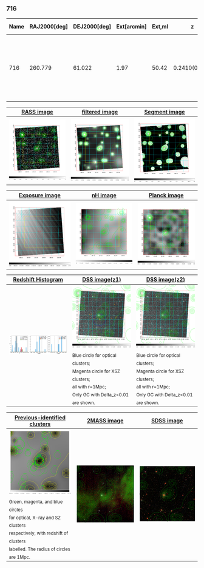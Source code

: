 <div STYLE="page-break-after: always;"></div>

### 716

|Name|RAJ2000[deg]|DEJ2000[deg] |Ext[arcmin]| Ext,ml | z | z_src| C|GC(XSZ,Delta_z<0.01)| GC(OPT,Delta_z<0.01)|GC| R_sig[arcmin] | R500[arcmin] | R500[Mpc]| CRsig[c/s] | CR500[c/s] |L500[1E44 erg/s]|F500[1E-12 erg/s/cm^2]| M500[1E14 Msun]|Tx[keV]|Cnt_sig|Beta|Rc[arcmin]|Comment|Alias|
|---|---|---|---|---|---|------|---|--------|---------|----------|---|---|---|---|---|---|---|---|---|---|---|---|---|---|
|716| 260.779| 61.022| 1.97| 50.42| 0.2410(0.000)| z_opt| S| -| N, W| A, C, N, PSZ2, Tar, W| 11.238| 3.764| 0.859| 0.038(0.012)| 0.034(0.010)| 1.174(0.172)| 0.671(0.098)| 2.30(0.16)| 3.87(0.18)| 195.8| 0.905(-0.112+0.069)| 2.574(-0.476+0.381)| $z$ of optical clusters; An SZ cluster with $z$ = 0.2670 and offset = 0.09 Mpc| k214|

|[RASS image](../image/716/716_img.pdf)|[filtered image](../image/716/716_fil.pdf)|[Segment image](../image/716/716_seg.pdf)|
|-------------------|--------------------|-------------------|
| <img src="../image/716/716_img.png" width="300">  | <img src="../image/716/716_fil.png" width="300">   | <img src="../image/716/716_seg.png" width="300">  |

|[Exposure image](../image/716/716_mex.pdf)| [nH image](../image/716/716_nh.pdf)| [Planck image](../image/716/716_p.pdf)|
|-------------------|--------------------|-------------------|
|<img src="../image/716/716_mex.png" width="300">   | <img src="../image/716/716_nh.png" width="300">    | <img src="../image/716/716_p.png" width="300"> |

|[Redshift Histogram](../image/716/716_zg.pdf) | [DSS image(z1)](../image/716/716_dss_z1.pdf)      |  [DSS image(z2)](../image/716/716_dss_z2.pdf)    |
|-------------------|--------------------|-------------------|
|<img src="../image/716/716_zg.png" width="300"> |<img src="../image/716/716_dss_z1.png" width="300"> <sub><br>Blue circle for optical clusters; <br>Magenta circle for XSZ clusters; <br>all with r=1Mpc; <br>Only GC with Delta_z<0.01 are shown. </sub>| <img src="../image/716/716_dss_z2.png" width="300"><sub><br>Blue circle for optical clusters; <br>Magenta circle for XSZ clusters; <br>all with r=1Mpc; <br>Only GC with Delta_z<0.01 are shown. </sub> |

|[Previous-identified clusters](../image/716/716_gc.pdf) | [2MASS image](../image/716/716_2mass.pdf)      |[SDSS image](../image/716/716_sdss.pdf)   |
|-------------------|-------------------|-------------------|
|<img src=../image/716/716_gc.png width="300"> <br><sub>Green, magenta, and blue circles <br>for optical, X-ray and SZ clusters <br>respectively, with redshift of clusters <br>labelled. The radius of circles <br>are 1Mpc.</sub>|<img src="../image/716/716_2mass.png" width="300">  | <img src="../image/716/716_sdss.png" width="300">  |




